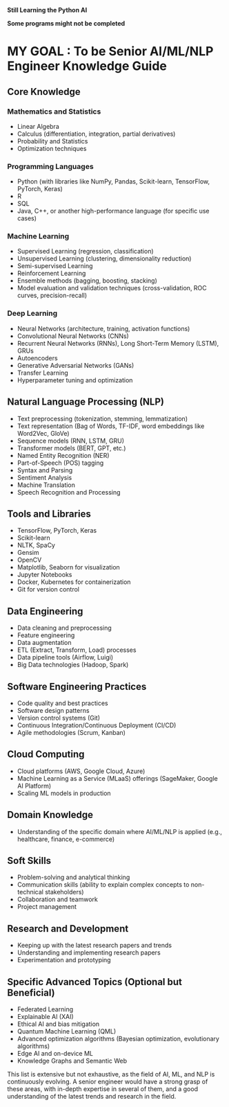**Still Learning the Python AI**

**Some programs might not be completed**

# MY GOAL : To be Senior AI/ML/NLP Engineer Knowledge Guide

## Core Knowledge

### Mathematics and Statistics
- Linear Algebra
- Calculus (differentiation, integration, partial derivatives)
- Probability and Statistics
- Optimization techniques

### Programming Languages
- Python (with libraries like NumPy, Pandas, Scikit-learn, TensorFlow, PyTorch, Keras)
- R
- SQL
- Java, C++, or another high-performance language (for specific use cases)

### Machine Learning
- Supervised Learning (regression, classification)
- Unsupervised Learning (clustering, dimensionality reduction)
- Semi-supervised Learning
- Reinforcement Learning
- Ensemble methods (bagging, boosting, stacking)
- Model evaluation and validation techniques (cross-validation, ROC curves, precision-recall)

### Deep Learning
- Neural Networks (architecture, training, activation functions)
- Convolutional Neural Networks (CNNs)
- Recurrent Neural Networks (RNNs), Long Short-Term Memory (LSTM), GRUs
- Autoencoders
- Generative Adversarial Networks (GANs)
- Transfer Learning
- Hyperparameter tuning and optimization

## Natural Language Processing (NLP)
- Text preprocessing (tokenization, stemming, lemmatization)
- Text representation (Bag of Words, TF-IDF, word embeddings like Word2Vec, GloVe)
- Sequence models (RNN, LSTM, GRU)
- Transformer models (BERT, GPT, etc.)
- Named Entity Recognition (NER)
- Part-of-Speech (POS) tagging
- Syntax and Parsing
- Sentiment Analysis
- Machine Translation
- Speech Recognition and Processing

## Tools and Libraries
- TensorFlow, PyTorch, Keras
- Scikit-learn
- NLTK, SpaCy
- Gensim
- OpenCV
- Matplotlib, Seaborn for visualization
- Jupyter Notebooks
- Docker, Kubernetes for containerization
- Git for version control

## Data Engineering
- Data cleaning and preprocessing
- Feature engineering
- Data augmentation
- ETL (Extract, Transform, Load) processes
- Data pipeline tools (Airflow, Luigi)
- Big Data technologies (Hadoop, Spark)

## Software Engineering Practices
- Code quality and best practices
- Software design patterns
- Version control systems (Git)
- Continuous Integration/Continuous Deployment (CI/CD)
- Agile methodologies (Scrum, Kanban)

## Cloud Computing
- Cloud platforms (AWS, Google Cloud, Azure)
- Machine Learning as a Service (MLaaS) offerings (SageMaker, Google AI Platform)
- Scaling ML models in production

## Domain Knowledge
- Understanding of the specific domain where AI/ML/NLP is applied (e.g., healthcare, finance, e-commerce)

## Soft Skills
- Problem-solving and analytical thinking
- Communication skills (ability to explain complex concepts to non-technical stakeholders)
- Collaboration and teamwork
- Project management

## Research and Development
- Keeping up with the latest research papers and trends
- Understanding and implementing research papers
- Experimentation and prototyping

## Specific Advanced Topics (Optional but Beneficial)
- Federated Learning
- Explainable AI (XAI)
- Ethical AI and bias mitigation
- Quantum Machine Learning (QML)
- Advanced optimization algorithms (Bayesian optimization, evolutionary algorithms)
- Edge AI and on-device ML
- Knowledge Graphs and Semantic Web

This list is extensive but not exhaustive, as the field of AI, ML, and NLP is continuously evolving. A senior engineer would have a strong grasp of these areas, with in-depth expertise in several of them, and a good understanding of the latest trends and research in the field.
